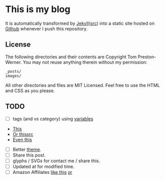 This is my blog
===============

It is automatically transformed by [Jekyll][jekyll]([src][jekyll-src])
into a static site hosted on [Github][gh-pages] whenever I push this
repository.

License
-------

The following directories and their contents are Copyright Tom
Preston-Werner. You may not reuse anything therein without my
permission:

    _posts/
    images/

All other directories and files are MIT Licensed. Feel free to use the
HTML and CSS as you please.

TODO
----
- [ ] tags (and vs category) using [variables](https://jekyllrb.com/docs/variables/)
 - [This](https://codinfox.github.io/dev/2015/03/06/use-tags-and-categories-in-your-jekyll-based-github-pages/)
 - [Or this](https://blog.brandonparsons.me/2015-using-tags-in-a-jekyll-blog-on-github-pages)[src](https://github.com/brandonparsons/brandonparsons.github.io)
 - [Even this](https://github.com/minddust/minddust.github.io)
- [ ] Better [theme](https://jekyllrb.com/docs/themes/).
- [ ] Share this post.
- [ ] glyphs / SVGs for contact me / share this.
- [ ] Updated at for modified time.
- [ ] Amazon Affiliates [like this](https://rubygems.org/gems/jekyll-amazon/versions/0.1.0) [or](http://mdswanson.com/blog/2013/06/03/jekyll-201.html)

[gh-pages]: https://pages.github.com/
[jekyll]: https://jekyllrb.com/
[jekyll-src]: https://github.com/jekyll/jekyll
[minima]: https://github.com/jekyll/minima

